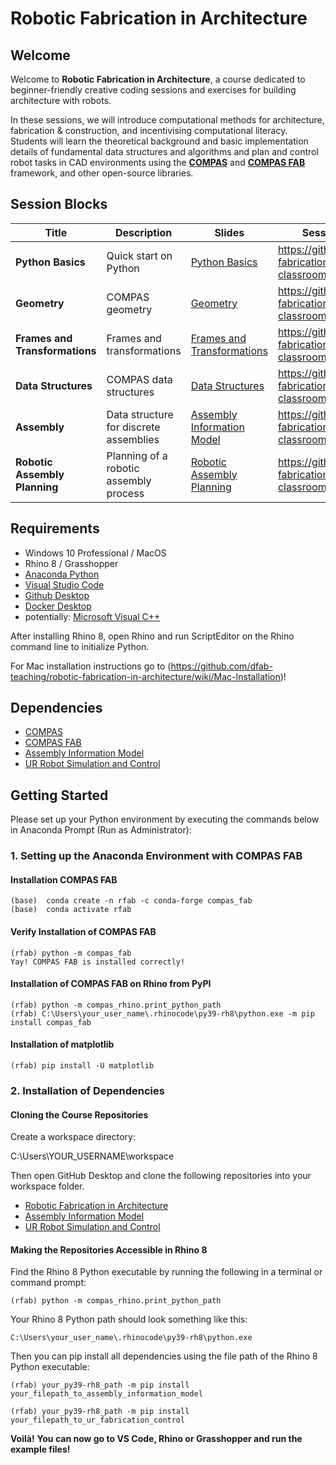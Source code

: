 # Robotic Fabrication in Architecture

## Welcome

Welcome to **Robotic Fabrication in Architecture**, a course dedicated to beginner-friendly creative coding sessions and exercises for building architecture with robots.

In these sessions, we will introduce computational methods for architecture, fabrication & construction, and incentivising computational literacy. Students will learn the theoretical background and basic implementation details of fundamental data structures and algorithms and plan and control robot tasks in CAD environments using the **[COMPAS](https://compas-dev.github.io/)** and **[COMPAS FAB](https://gramaziokohler.github.io/compas_fab/latest/)** framework, and other open-source libraries.


## Session Blocks

Title | Description | Slides | Session material | Assignment 
----- | ----------- | ------ | ---------------- | ----------
**Python Basics** | Quick start on Python | [Python Basics](https://docs.google.com/presentation/d/1fIpX7-DEaRLJhKe3QST4xTEx9U57yM9mbpVtvykUyD8/edit?usp=sharing) | https://github.com/robotic-fabrication-in-arch-classroom/session-01 | https://github.com/robotic-fabrication-in-arch-classroom/assignment-01
**Geometry** | COMPAS geometry  | [Geometry](https://docs.google.com/presentation/d/16DmLj11qJGcRS9t2plSShqpEKF18fyEFxWbCWRyrwEE/edit?usp=sharing) | https://github.com/robotic-fabrication-in-arch-classroom/session-02 | https://github.com/robotic-fabrication-in-arch-classroom/assignment-02
**Frames and Transformations** | Frames and transformations  | [Frames and Transformations](https://docs.google.com/presentation/d/1kMZ3cG7GBg3h3EDVvI_GPqTRwIeRn_IKUbUgkiBQ6sg/edit?usp=sharing) | https://github.com/robotic-fabrication-in-arch-classroom/session-03 | https://github.com/robotic-fabrication-in-arch-classroom/assignment-03
**Data Structures** | COMPAS data structures  | [Data Structures](https://docs.google.com/presentation/d/1lRxruAAzjBgQr4ochBbuwnfC7lbJ6FwgH7dUbuNIuC0/edit?usp=sharing) | https://github.com/robotic-fabrication-in-arch-classroom/session-04 | https://github.com/robotic-fabrication-in-arch-classroom/assignment-04
**Assembly** | Data structure for discrete assemblies  | [Assembly Information Model](https://docs.google.com/presentation/d/1EY5Ea9krgYT-yRucCcFmTMQWmW_tOlGJl_jmRUxw_n0/edit?usp=sharing) | https://github.com/robotic-fabrication-in-arch-classroom/session-05
**Robotic Assembly Planning** | Planning of a robotic assembly process | [Robotic Assembly Planning](https://docs.google.com/presentation/d/12F6xKzHDyGBA3t_Fu9rLMx7adLqFSEUbz4777dxN2UM/edit?usp=sharing) | https://github.com/robotic-fabrication-in-arch-classroom/session-06


## Requirements

* Windows 10 Professional / MacOS
* Rhino 8 / Grasshopper
* [Anaconda Python](https://www.anaconda.com/download)
* [Visual Studio Code](https://code.visualstudio.com/)
* [Github Desktop](https://desktop.github.com/)
* [Docker Desktop](https://www.docker.com/products/docker-desktop)
* potentially: [Microsoft Visual C++](https://www.scivision.dev/python-windows-visual-c-14-required/)

After installing Rhino 8, open Rhino and run ScriptEditor on the Rhino command line to initialize Python.

For Mac installation instructions go to (https://github.com/dfab-teaching/robotic-fabrication-in-architecture/wiki/Mac-Installation)!

## Dependencies

* [COMPAS](https://compas-dev.github.io/)
* [COMPAS FAB](https://gramaziokohler.github.io/compas_fab/latest/)
* [Assembly Information Model](https://github.com/augmentedfabricationlab/assembly_information_model)
* [UR Robot Simulation and Control](https://github.com/augmentedfabricationlab/ur_fabrication_control)

## Getting Started

Please set up your Python environment by executing the commands below in Anaconda Prompt (Run as Administrator):

### 1. Setting up the Anaconda Environment with COMPAS FAB

#### Installation COMPAS FAB
    
    (base)  conda create -n rfab -c conda-forge compas_fab
    (base)  conda activate rfab

#### Verify Installation of COMPAS FAB

    (rfab) python -m compas_fab
    Yay! COMPAS FAB is installed correctly!   

#### Installation of COMPAS FAB on Rhino from PyPI

    (rfab) python -m compas_rhino.print_python_path
    (rfab) C:\Users\your_user_name\.rhinocode\py39-rh8\python.exe -m pip install compas_fab

#### Installation of matplotlib 

    (rfab) pip install -U matplotlib
    
### 2. Installation of Dependencies


#### Cloning the Course Repositories

Create a workspace directory:

C:\Users\YOUR_USERNAME\workspace

Then open GitHub Desktop and clone the following repositories into your workspace folder.

* [Robotic Fabrication in Architecture](https://github.com/dfab-teaching/robotic-fabrication-in-architecture) 
* [Assembly Information Model](https://github.com/augmentedfabricationlab/assembly_information_model)
* [UR Robot Simulation and Control](https://github.com/augmentedfabricationlab/ur_fabrication_control)


#### Making the Repositories Accessible in Rhino 8

Find the Rhino 8 Python executable by running the following in a terminal or command prompt:

    (rfab) python -m compas_rhino.print_python_path

Your Rhino 8 Python path should look something like this:

    C:\Users\your_user_name\.rhinocode\py39-rh8\python.exe

Then you can pip install all dependencies using the file path of the Rhino 8 Python executable:

    (rfab) your_py39-rh8_path -m pip install your_filepath_to_assembly_information_model

    (rfab) your_py39-rh8_path -m pip install your_filepath_to_ur_fabrication_control

**Voilà!**
**You can now go to VS Code, Rhino or Grasshopper and run the example files!**
